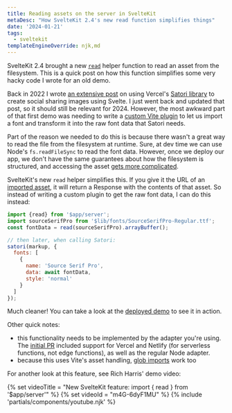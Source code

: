 ```yaml
---
title: Reading assets on the server in SvelteKit
metaDesc: "How SvelteKit 2.4's new read function simplifies things"
date: '2024-01-21'
tags:
  - sveltekit
templateEngineOverride: njk,md
---
```


SvelteKit 2.4 brought a new [`read`](https://kit.svelte.dev/docs/modules#$app-server-read) helper function to read an asset from the filesystem. This is a quick post on how this function simplifies some very hacky code I wrote for an old demo.

Back in 2022 I wrote [an extensive post](/posts/svelte-social-image/) on using Vercel's [Satori library](https://github.com/vercel/satori) to create social sharing images using Svelte. I just went back and updated that post, so it should still be relevant for 2024. However, the most awkward part of that first demo was needing to write a [custom Vite plugin](https://github.com/geoffrich/sveltekit-satori/blob/5af7b2b96568a2c482e24aa843f14583d31e5370/vite.config.js#L14-L27) to let us import a font and transform it into the raw font data that Satori needs.

Part of the reason we needed to do this is because there wasn't a great way to read the file from the filesystem at runtime. Sure, at dev time we can use Node's `fs.readFileSync` to read the font data. However, once we deploy our app, we don't have the same guarantees about how the filesystem is structured, and accessing the asset [gets more complicated](https://github.com/sveltejs/kit/issues/10594).

SvelteKit's new `read` helper simplifies this. If you give it the URL of an [imported asset](https://vitejs.dev/guide/assets#importing-asset-as-url), it will return a Response with the contents of that asset. So instead of writing a custom plugin to get the raw font data, I can do this instead:

```js
import {read} from '$app/server';
import sourceSerifPro from '$lib/fonts/SourceSerifPro-Regular.ttf';
const fontData = read(sourceSerifPro).arrayBuffer();

// then later, when calling Satori:
satori(markup, {
  fonts: [
    {
      name: 'Source Serif Pro',
      data: await fontData,
      style: 'normal'
    }
  ]
});
```

Much cleaner! You can take a look at the [deployed demo](https://sveltekit-satori.vercel.app) to see it in action.

Other quick notes:

- this functionality needs to be implemented by the adapter you're using. The [initial PR](https://github.com/sveltejs/kit/pull/11649) included support for Vercel and Netlify (for serverless functions, not edge functions), as well as the regular Node adapter.
- because this uses Vite's asset handling, [glob imports](https://vitejs.dev/guide/features.html#glob-import) work too

For another look at this feature, see Rich Harris' demo video:

{% set videoTitle = "New SvelteKit feature: import { read } from '$app/server'" %}
{% set videoId = "m4G-6dyF1MU" %}
{% include 'partials/components/youtube.njk' %}
